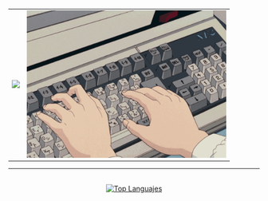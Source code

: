 <table>
  <tr>
    <td>
      <img src="https://readme-typing-svg.herokuapp.com/?font=Roboto&size=30&center=true&vCenter=true&width=600&height=100&color=808080&duration=1700&lines=Matías+Corpu;+Estudiante+de+Ingeniería+en+Informática" />
    </td>
    <td>
      <img src="typing.gif" style="width:400px;">
    </td>
  </tr>
</table>

<hr/>

<!-- <div>

  * 📫  Contact me at:
      * ✉️  Email: <a href="mailto:corpumatiasariel@gmail.com" target="_blank">corpumatiasariel@gmail.com</a>
      * 📱  LinkedIn: <a href="https://www.linkedin.com/in/matías-corpu-490021304/" target="_blank">Matías Corpu</a>
  * 🖥️  Check out my portfolio: <a href="http://matiascorpu.com" target="_blank">matiasCorpu.com</a>



<div align="center">

  [![My Skills](https://skillicons.dev/icons?i=c,js,html,css,react,tailwind,git,github,vscode)](https://skillicons.dev)

  falta el icono de Microsoft SQL Server
</div>

<hr/>
</div> -->

<div align = "center">
  <br>
  <a href="https://github.com/MatiasCorpu">
      <img src="https://github-readme-stats.vercel.app/api/top-langs/?username=MatiasCorpu&langs_count=10&layout=compact&title_color=808080&size_weight=0.5&count_weight=0.5&text_color=ffffff&icon_color=14b8a6&bg_color=000000&hide_border=true&locale=en&custom_title=Top%20%Languajes" alt="Top Languajes" width=400 />
  </a>
</div>
